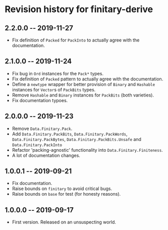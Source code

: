# Revision history for finitary-derive

## 2.2.0.0 -- 2019-11-27

* Fix definition of ``Packed`` for ``PackInto`` to actually agree with the
  documentation.

## 2.1.0.0 -- 2019-11-24

* Fix bug in ``Ord`` instances for the ``Pack*`` types.
* Fix definition of ``Packed`` pattern to actually agree with the documentation.
* Define a ``newtype`` wrapper for better provision of ``Binary`` and
  ``Hashable`` instances for ``Vector``s of ``PackBits`` types.
* Remove ``Hashable`` and ``Binary`` instances for ``PackBits`` (both
  varieties).
* Fix documentation typoes.

## 2.0.0.0 -- 2019-11-23

* Remove ``Data.Finitary.Pack``.
* Add ``Data.Finitary.PackBits``, ``Data.Finitary.PackWords``,
  ``Data.Finitary.PackBytes``, ``Data.Finitary.PackBits.Unsafe`` and
  ``Data.Finitary.PackInto``
* Refactor 'packing-agnostic' functionality into ``Data.Finitary.Finiteness``.
* A lot of documentation changes.

## 1.0.0.1 -- 2019-09-21

* Fix documentation.
* Raise bounds on ``finitary`` to avoid critical bugs.
* Raise bounds on ``base`` for test (for honesty reasons).

## 1.0.0.0 -- 2019-09-17

* First version. Released on an unsuspecting world.
